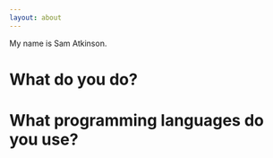 ```yaml
---
layout: about
---
```


My name is Sam Atkinson. 

# What do you do?

# What programming languages do you use?

